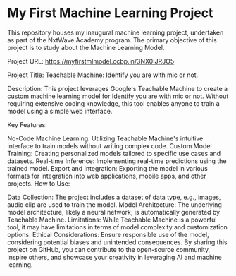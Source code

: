 # My First Machine Learning Project
This repository houses my inaugural machine learning project, undertaken as part of the NxtWave Academy program. The primary objective of this project is to study about the Machine Learning Model.

Project URL: https://myfirstmlmodel.ccbp.in/3NX0IJRJO5

Project Title: Teachable Machine: Identify you are with mic or not.

Description:
This project leverages Google's Teachable Machine to create a custom machine learning model for Identify you are with mic or not. Without requiring extensive coding knowledge, this tool enables anyone to train a model using a simple web interface.

Key Features:

No-Code Machine Learning: Utilizing Teachable Machine's intuitive interface to train models without writing complex code.
Custom Model Training: Creating personalized models tailored to specific use cases and datasets.
Real-time Inference: Implementing real-time predictions using the trained model.
Export and Integration: Exporting the model in various formats for integration into web applications, mobile apps, and other projects.
How to Use:



Data Collection: The project includes a dataset of data type, e.g., images, audio clip are used to train the model.
Model Architecture: The underlying model architecture, likely a neural network, is automatically generated by Teachable Machine.
Limitations: While Teachable Machine is a powerful tool, it may have limitations in terms of model complexity and customization options.
Ethical Considerations: Ensure responsible use of the model, considering potential biases and unintended consequences.
By sharing this project on GitHub, you can contribute to the open-source community, inspire others, and showcase your creativity in leveraging AI and machine learning.
